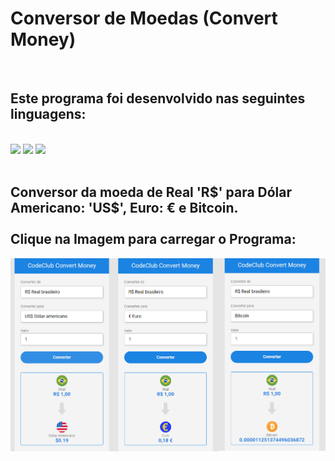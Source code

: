<h1>Conversor de Moedas (Convert Money)</h1>
<br>
<h2>Este programa foi desenvolvido nas seguintes linguagens:</h2>
<br>
<a href = "#" target = "_blank"><img src = "https://img.shields.io/badge/HTML5-E34F26?style=for-the-badge&logo=html5&logoColor=white"/></a>
<a href = "#" target = "_blank"><img src = "https://img.shields.io/badge/CSS3-1572B6?style=for-the-badge&logo=css3&logoColor=white"/></a>
<a href = "#"target = "_blank"><img src = "https://img.shields.io/badge/JavaScript-F7DF1E?style=for-the-badge&logo=javascript&logoColor=black"/></a>
<br>
<br>

<h2>Conversor da moeda de Real 'R$' para Dólar Americano: 'US$', Euro: € e Bitcoin. <br><br> Clique na Imagem para carregar o Programa:</h2>


<a href = "https://edgarsousa21.github.io/project_convert_Money/" Target = "_blank"><img src = "https://github.com/edgarsousa21/06_project_convert_Money/blob/master/assets/currencyConverter.png?raw=true"/></a>
